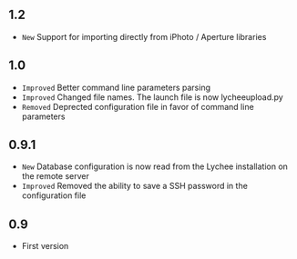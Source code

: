 ## 1.2
- `New` Support for importing directly from iPhoto / Aperture libraries

## 1.0
- `Improved` Better command line parameters parsing
- `Improved` Changed file names. The launch file is now lycheeupload.py
- `Removed` Deprected configuration file in favor of command line parameters


## 0.9.1
- `New` Database configuration is now read from the Lychee installation on the remote server
- `Improved` Removed the ability to save a SSH password in the configuration file


## 0.9
- First version